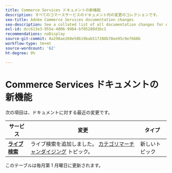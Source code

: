 ```yaml
---
title: Commerce Services ドキュメントの新機能
description: すべてのコマースサービスのドキュメント内の変更のコレクションです。
seo-title: Adobe Commerce Services documentation changes
seo-description: See a collated list of all documentation changes for Adobe Commerce Services and integration services.
exl-id: dcc613e3-955e-4006-9984-bf05289d3bc1
recommendations: noDisplay
source-git-commit: 8a290ae260e50b19bab517280b78ee95c9e7668b
workflow-type: tm+mt
source-wordcount: '62'
ht-degree: 0%

---
```


# Commerce Services ドキュメントの新機能

次の項目は、ドキュメントに対する最近の変更です。

| サービス | 変更 | タイプ |
| -- | -- | -- |
| [**ライブ検索**](../live-search/guide-overview.md) | ライブ検索を追加しました。 [カテゴリマーチャンダイジング](https://experienceleague.adobe.com/docs/commerce-merchant-services/live-search/category-merch.html) トピック。 | 新しいトピック |

このテーブルは毎月第 1 月曜日に更新されます。
